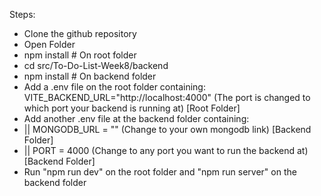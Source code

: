 Steps:

<ul>
  <li>Clone the github repository</li>
  <li>Open Folder</li>
  <li>npm install # On root folder</li>
  <li>cd src/To-Do-List-Week8/backend</li>
  <li>npm install # On backend folder</li>
  <li>Add a .env file on the root folder containing: VITE_BACKEND_URL="http://localhost:4000" (The port is changed to which port your backend is running at) [Root Folder]</li>
  <li>Add another .env file at the backend folder containing:</li>
  <li>|| MONGODB_URL = "" (Change to your own mongodb link) [Backend Folder]</li>
  <li>|| PORT = 4000 (Change to any port you want to run the backend at) [Backend Folder]</li>
  <li>Run "npm run dev" on the root folder and "npm run server" on the backend folder</li>
</ul>
